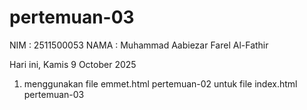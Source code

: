 # pertemuan-03

NIM : 2511500053
NAMA : Muhammad Aabiezar Farel Al-Fathir

Hari ini, Kamis 9 October 2025
<ol>
  <li>menggunakan file emmet.html pertemuan-02 untuk file index.html pertemuan-03</li>
<ol>